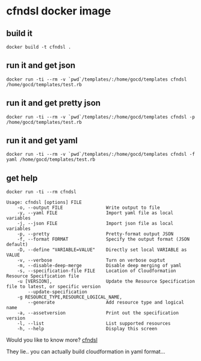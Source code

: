 # cfndsl docker image

## build it

```
docker build -t cfndsl .
```

## run it and get json

```
docker run -ti --rm -v `pwd`/templates/:/home/gocd/templates cfndsl /home/gocd/templates/test.rb
```

## run it and get pretty json

```
docker run -ti --rm -v `pwd`/templates/:/home/gocd/templates cfndsl -p /home/gocd/templates/test.rb
```

## run it and get yaml

```
docker run -ti --rm -v `pwd`/templates/:/home/gocd/templates cfndsl -f yaml /home/gocd/templates/test.rb
```

## get help

```
docker run -ti --rm cfndsl

Usage: cfndsl [options] FILE
    -o, --output FILE                Write output to file
    -y, --yaml FILE                  Import yaml file as local variables
    -j, --json FILE                  Import json file as local variables
    -p, --pretty                     Pretty-format output JSON
    -f, --format FORMAT              Specify the output format (JSON default)
    -D, --define "VARIABLE=VALUE"    Directly set local VARIABLE as VALUE
    -v, --verbose                    Turn on verbose ouptut
    -m, --disable-deep-merge         Disable deep merging of yaml
    -s, --specification-file FILE    Location of Cloudformation Resource Specification file
    -u [VERSION],                    Update the Resource Specification file to latest, or specific version
        --update-specification
    -g RESOURCE_TYPE,RESOURCE_LOGICAL_NAME,
        --generate                   Add resource type and logical name
    -a, --assetversion               Print out the specification version
    -l, --list                       List supported resources
    -h, --help                       Display this screen

```

Would you like to know more? [cfndsl](https://github.com/cfndsl/cfndsl)

They lie.. you can actually build cloudformation in yaml format...
